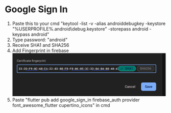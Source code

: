 # Google Sign In
1. Paste this to your cmd "keytool -list -v -alias androiddebugkey -keystore "%USERPROFILE%\.android\debug.keystore" -storepass android -keypass android"
2. Type password: "android"
3. Receive SHA1 and SHA256
4. Add Fingerprint in firebase
![Add Fingerprint SHA1 in firebase](image.png) 
5. Paste "flutter pub add google_sign_in firebase_auth provider font_awesome_flutter cupertino_icons" in cmd